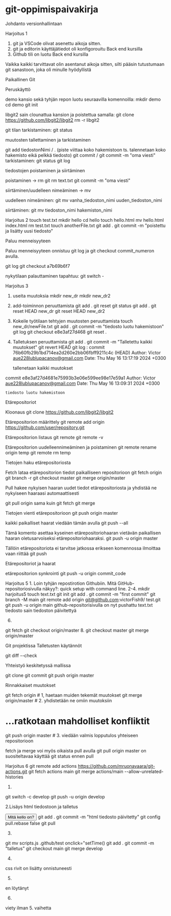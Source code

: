 # git-oppimispaivakirja
Johdanto versionhallintaan

Harjoitus 1

1. git ja VSCode olivat asenettu aikoja sitten.
2. git ja editorin käyttäjätiedot oli konfigorouitu Back end kursilla
3. Github tili on luotu Back end kursilla

Vaikka kaikki tarvittavat olin asentanut aikoja sitten, silti pääsin tutustumaan git sanastoon, joka oli minulle hyödyllistä

Paikallinen Git

Peruskäyttö

demo kansio sekä tyhjän repon luotu seuraavilla komennoilla:
mkdir demo
cd demo
git init

libgit2 sain clounattua kansion ja poistettua samalla: 
git clone https://github.com/libgit2/libgit2
rm -r libgit2

git tilan tarkistaminen:
git status

muutosten tallettaminen ja tarkistaminen

git add tiedostonNimi / . (piste viittaa koko hakemistoon ts. talennetaan koko hakemisto eikä pelkkä tiedosto)
git commit / git commit -m "oma viesti"
tarkistaminen:
git status
git log

tiedostojen poistaminen ja siirtäminen

poistaminen -> rm
git rm text.txt
git commit -m "oma viesti"

siirtäminen/uudelleen nimeäminen -> mv

uudelleen nimeäminen:
git mv vanha_tiedoston_nimi uuden_tiedoston_nimi

siirtäminen:
git mv tiedoston_nimi hakemiston_nimi

Harjoitus 2
touch test.txt
mkdir hello
cd hello
touch hello.html
mv hello.html index.html
rm test.txt
touch anotherFile.txt
git add .
git commit -m "poistettu ja lisätty 
uusi tiedosto"

Paluu menneisyyteen

Paluu menneisyyteen onnistuu git log ja git checkout commit_numeron avulla.

git log
git checkout a7b69b6f7

nykytilaan palauttaminen tapahtuu:
git switch - 

Harjoitus 3
1. useita muutoksia
mkdir new_dr 
mkdir new_dr2
2. add-toiminnon peruuttamista
git add .
git reset
git status
git add .
git reset HEAD new_dr
git reset HEAD new_dr2
3. Kokeile työtilaan tehtyjen muutosten peruuttamista
touch new_dr/newFile.txt
git add .
git commit -m "tiedosto luotu hakemistoon"
git log 
git checkout e8e3af27d468
git reset .
4. Talletuksen peruuttamista
git add .
git commit -m "Talletettu kaikki muutokset"
git revert HEAD
git log : 
commit 76b60fb29b1bd714ea2d260e2bb06fbff9211c4c (HEAD)
Author: Victor <aue228lublupacanov@gmail.com>
Date:   Thu May 16 13:17:19 2024 +0300

    tallenetaan kaikki muutokset

commit e8e3af27d4681e75993b3e06e599ee98e17e59a1
Author: Victor <aue228lublupacanov@gmail.com>
Date:   Thu May 16 13:09:31 2024 +0300

    tiedosto luotu hakemistoon


Etärepositoriot

Kloonaus
git clone https://github.com/libgit2/libgit2

Etärepositorion määrittely
git remote add origin https://github.com/user/repository.git

Etärepositorion listaus
git remote
git remote -v

Etärepositorion uudelleennimeäminen ja poistaminen
git remote rename origin temp
git remote rm temp

Tietojen haku etärepositoriosta

Fetch lataa etärepositorion tiedot paikalliseen repositorioon
git fetch origin
git branch -r
git checkout master
git merge origin/master

Pull
hakee nykyisen haaran uudet tiedot etärepositoriosta ja yhdistää ne nykyiseen haaraasi automaattisesti

git pull origin
sama kuin
git fetch
git merge

Tietojen vienti etärepositorioon
git push origin master

kaikki paikalliset haarat viedään tämän avulla
git push --all

Tämä komento asettaa kyseinen etärepositoriohaaran vietävän paikallisen haaran oletusarvoiseksi etärepositoriohaaraksi.
git push -u origin master

Tällöin etärepositoriota ei tarvitse jatkossa erikseen komennossa ilmoittaa vaan riittää
git push

Etärepositoriot ja haarat

etärepositorion synkrointi
git push -u origin commit_code

Harjoitus 5
1.
Loin tyhjän repostirotion Githubiin.
Mitä GitHub-repositoriosivulla näkyy?:
quick setup with command line.
2-4.
mkdir harjoitus5
touch text.txt
git init
git add .
git commit -m "first commit"
git branch -M main
git remote add origin git@github.com:victorFish9/
test.git
git push -u origin main
github-repositorisivulla on nyt pushattu text.txt tiedosto
sain tiedoston päivitettyä

6.
git fetch
git checkout origin/master
8.
git checkout master
git merge origin/master

Git projektissa
Talletusten käytännöt

git diff --check

Yhteistyö keskitetyssä mallissa 

git clone <repository-url>
git commit 
git push origin master

Rinnakkaiset muutokset

git fetch origin          # 1, haetaan muiden tekemät muutokset
git merge origin/master   # 2. yhdistetään ne omiin muutoksiin
# ...ratkotaan mahdolliset konfliktit
git push origin master    # 3. viedään valmis lopputulos yhteiseen repositorioon

fetch ja merge voi myös oikaista pull avulla
git pull origin master
on suositeltavaa käyttää git status ennen pull


Harjoitus 6
git remote add actions https://github.com/mruonavaara/git-actions.git
git fetch actions main
git merge actions/main --allow-unrelated-histories

1.
git switch -c develop
git push -u origin develop

2.Lisäys html tiedostoon ja talletus
<div id="datetime"></div>
<button>Mitä kello on?</button>
git add .
git commit -m "html tiedosto päivitetty"
git config pull.rebase false
git pull

3.
<script src="scripts.js"></script>
git mv scripts.js .github/test
onclick="setTime()
git add .
git commit -m "talletus"
git checkout main
git merge develop

4.
css rivit on lisätty onnistuneesti

5.
en löytänyt

6.
viety ilman 5. vaihetta
